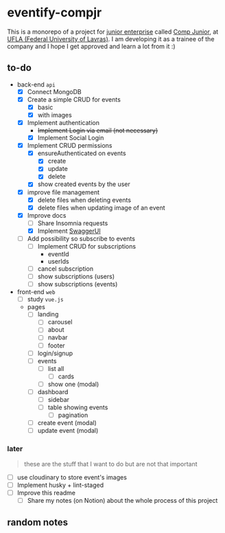 # eventify-compjr

This is a monorepo of a project for [junior enterprise](https://juniorenterprises.eu/what-is-a-junior-enterprise/) called [Comp Junior](https://www.compjunior.com.br/), at [UFLA (Federal University of Lavras)](https://ufla.br/).
I am developing it as a trainee of the company and I hope I get approved and learn a lot from it :)

## to-do

- back-end `api`
  - [x] Connect MongoDB
  - [x] Create a simple CRUD for events
    - [x] basic
    - [x] with images
  - [x] Implement authentication
    - ~~Implement Login via email (not necessary)~~
    - [x] Implement Social Login
  - [x] Implement CRUD permissions
    - [x] ensureAuthenticated on events
      - [x] create
      - [x] update
      - [x] delete
    - [x] show created events by the user
  - [x] improve file management
    - [x] delete files when deleting events
    - [x] delete files when updating image of an event
  - [x] Improve docs
    - [ ] Share Insomnia requests
    - [x] Implement [SwaggerUI](https://swagger.io/tools/swagger-ui/)
  - [ ] Add possibility so subscribe to events
    - [ ] Implement CRUD for subscriptions
      - eventId
      - userIds
    - [ ] cancel subscription
    - [ ] show subscriptions (users)
    - [ ] show subscriptions (events)

- front-end `web`
  - [ ] study `vue.js`
  - pages
    - [ ] landing
      - [ ] carousel
      - [ ] about
      - [ ] navbar
      - [ ] footer
    - [ ] login/signup
    - [ ] events
      - [ ] list all
        - [ ] cards
      - [ ] show one (modal)
    - [ ] dashboard
      - [ ] sidebar
      - [ ] table showing events
        - [ ] pagination
    - [ ] create event (modal)
    - [ ] update event (modal)

### later

> these are the stuff that I want to do but are not that important

- [ ] use cloudinary to store event's images
- [ ] Implement husky + lint-staged
- [ ] Improve this readme
  - [ ] Share my notes (on Notion) about the whole process of this project

## random notes
